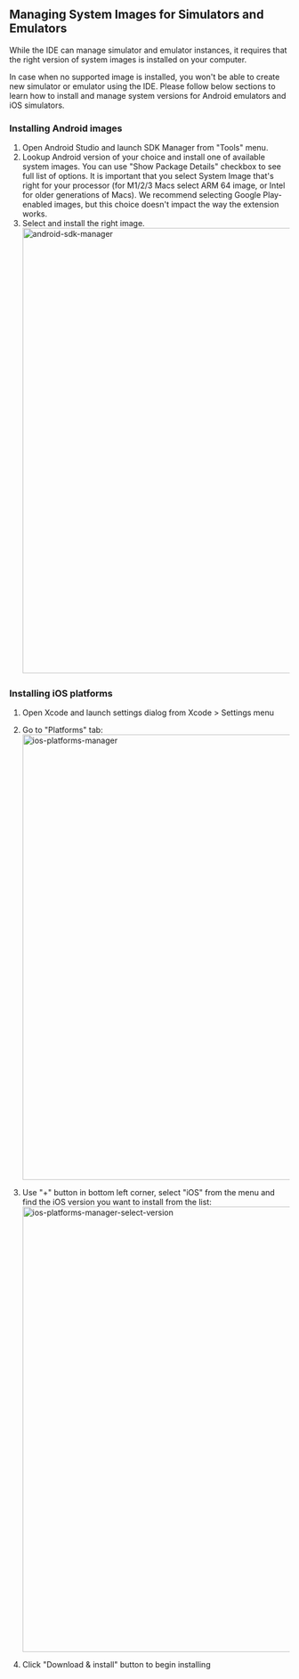 ## Managing System Images for Simulators and Emulators

While the IDE can manage simulator and emulator instances, it requires that the right version of system images is installed on your computer.

In case when no supported image is installed, you won't be able to create new simulator or emulator using the IDE.
Please follow below sections to learn how to install and manage system versions for Android emulators and iOS simulators.

### Installing Android images

1. Open Android Studio and launch SDK Manager from "Tools" menu.
2. Lookup Android version of your choice and install one of available system images. You can use "Show Package Details" checkbox to see full list of options. It is important that you select System Image that's right for your processor (for M1/2/3 Macs select ARM 64 image, or Intel for older generations of Macs). We recommend selecting Google Play-enabled images, but this choice doesn't impact the way the extension works.
3. Select and install the right image.
   <img width="800" alt="android-sdk-manager" src="https://github.com/software-mansion/react-native-ide/assets/726445/8c078f77-1b72-477d-b4d3-dcb0b48e5851">

### Installing iOS platforms

1. Open Xcode and launch settings dialog from Xcode > Settings menu
2. Go to "Platforms" tab:
   <img width="800" alt="ios-platforms-manager" src="https://github.com/software-mansion/react-native-ide/assets/726445/edb89317-78cf-48c9-a915-c03006f8b5ca">

3. Use "+" button in bottom left corner, select "iOS" from the menu and find the iOS version you want to install from the list:
   <img width="800" alt="ios-platforms-manager-select-version" src="https://github.com/software-mansion/react-native-ide/assets/726445/b6cc64a8-bca7-42a3-88cd-13ef458441bb">

4. Click "Download & install" button to begin installing
